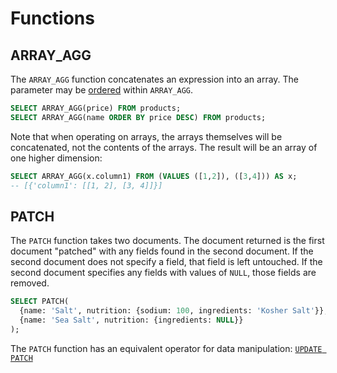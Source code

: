 # Functions

## ARRAY_AGG

The `ARRAY_AGG` function concatenates an expression into an array.
The parameter may be [ordered](queries.html#order-by-sorting-results)
within `ARRAY_AGG`.

```sql
SELECT ARRAY_AGG(price) FROM products;
SELECT ARRAY_AGG(name ORDER BY price DESC) FROM products;
```

Note that when operating on arrays, the arrays themselves will be concatenated,
not the contents of the arrays.
The result will be an array of one higher dimension:

```sql
SELECT ARRAY_AGG(x.column1) FROM (VALUES ([1,2]), ([3,4])) AS x;
-- [{'column1': [[1, 2], [3, 4]]}]
```

## PATCH

The `PATCH` function takes two documents.
The document returned is the first document "patched" with any fields found in the second document.
If the second document does not specify a field, that field is left untouched.
If the second document specifies any fields with values of `NULL`, those fields are removed.

```sql
SELECT PATCH(
  {name: 'Salt', nutrition: {sodium: 100, ingredients: 'Kosher Salt'}},
  {name: 'Sea Salt', nutrition: {ingredients: NULL}}
);
```

The `PATCH` function has an equivalent operator for data manipulation:
[`UPDATE PATCH`](data_manipulation.html#update-patch)
